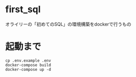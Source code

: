 # first_sql
オライリーの「初めてのSQL」の環境構築をdockerで行うもの

# 起動まで
```shell
cp .env.example .env
docker-compose build
docker-compose up -d
```
